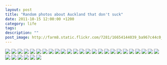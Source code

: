 ```yaml
---
layout: post
title: "Random photos about Auckland that don't suck"
date: 2011-10-15 12:00:00 +1200
category: life
tags: 
description: ""
post_image: http://farm8.static.flickr.com/7281/16654144039_ba967c44c0_o.jpg
---
```

[![](http://farm6.static.flickr.com/5487/9551801013_c4423360b4_c.jpg)](http://farm6.static.flickr.com/5487/9551801013_cc0d7a04ed_o.jpg)
[![](http://farm8.static.flickr.com/7314/9551801799_1c5e7056c2_c.jpg)](http://farm8.static.flickr.com/7314/9551801799_63ec8abdf7_o.jpg)
[![](http://farm4.static.flickr.com/3824/9551802277_2e704d01d8_c.jpg)](http://farm4.static.flickr.com/3824/9551802277_664c54c87c_o.jpg)
[![](http://farm6.static.flickr.com/5501/9554595830_73fbdfe05f_c.jpg)](http://farm6.static.flickr.com/5501/9554595830_8336d4f734_o.jpg)
[![](http://farm4.static.flickr.com/3831/9554596388_c3d7932051_c.jpg)](http://farm4.static.flickr.com/3831/9554596388_54c51dbeb9_o.jpg)
[![](http://farm8.static.flickr.com/7402/9554597026_1fc884ebc9_c.jpg)](http://farm8.static.flickr.com/7402/9554597026_d3270cb104_o.jpg)
[![](http://farm4.static.flickr.com/3675/9551805151_67399eaf59_c.jpg)](http://farm4.static.flickr.com/3675/9551805151_27bd315f50_o.jpg)
[![](http://farm8.static.flickr.com/7432/9554598460_c33998c132_c.jpg)](http://farm8.static.flickr.com/7432/9554598460_a8037160c6_o.jpg)
[![](http://farm3.static.flickr.com/2815/9554599076_4fe65f1cca_c.jpg)](http://farm3.static.flickr.com/2815/9554599076_58d5b651a8_o.jpg)
[![](http://farm4.static.flickr.com/3813/9551807253_cf8a23b5d8_c.jpg)](http://farm4.static.flickr.com/3813/9551807253_7c9ae49064_o.jpg)
[![](http://farm6.static.flickr.com/5510/9551807881_dc46b48951_c.jpg)](http://farm6.static.flickr.com/5510/9551807881_b695bdb3ec_o.jpg)
[![](http://farm6.static.flickr.com/5348/9551808599_1883da6b87_c.jpg)](http://farm6.static.flickr.com/5348/9551808599_05ddae76f0_o.jpg)
[![](http://farm4.static.flickr.com/3783/9554601758_33bcf2dcdb_c.jpg)](http://farm4.static.flickr.com/3783/9554601758_1781bbb5a1_o.jpg)
[![](http://farm6.static.flickr.com/5542/9554653088_dc68b4272d_c.jpg)](http://farm6.static.flickr.com/5542/9554653088_acd2bf3867_o.jpg)
[![](http://farm4.static.flickr.com/3711/9554653716_b7ab9c312c_c.jpg)](http://farm4.static.flickr.com/3711/9554653716_e7eca9522d_o.jpg)
[![](http://farm6.static.flickr.com/5544/9551863071_6fe01aa15c_c.jpg)](http://farm6.static.flickr.com/5544/9551863071_d49bf86b0e_o.jpg)
[![](http://farm3.static.flickr.com/2877/9554654834_07f91ffe0f_c.jpg)](http://farm3.static.flickr.com/2877/9554654834_80d8b6e857_o.jpg)
[![](http://farm3.static.flickr.com/2806/9554655308_cf41c7bac1_c.jpg)](http://farm3.static.flickr.com/2806/9554655308_892d040f74_o.jpg)
[![](http://farm6.static.flickr.com/5545/9551864715_bc09f09607_c.jpg)](http://farm6.static.flickr.com/5545/9551864715_42d386e350_o.jpg)
[![](http://farm4.static.flickr.com/3756/9551865459_2ea7c5064b_c.jpg)](http://farm4.static.flickr.com/3756/9551865459_7feb3abf45_o.jpg)
[![](http://farm4.static.flickr.com/3813/9551866011_a49a657a87_c.jpg)](http://farm4.static.flickr.com/3813/9551866011_f60512a752_o.jpg)
[![](http://farm6.static.flickr.com/5469/9551866471_47a4bfd16a_c.jpg)](http://farm6.static.flickr.com/5469/9551866471_2843d214ff_o.jpg)
[![](http://farm8.static.flickr.com/7384/9554658290_ea02aa200b_c.jpg)](http://farm8.static.flickr.com/7384/9554658290_c6e1e3f863_o.jpg)
[![](http://farm8.static.flickr.com/7348/9551867535_5eeeac9f41_c.jpg)](http://farm8.static.flickr.com/7348/9551867535_aa2728f26c_o.jpg)
[![](http://farm8.static.flickr.com/7350/9554659206_4786e06263_c.jpg)](http://farm8.static.flickr.com/7350/9554659206_7948839b39_o.jpg)
[![](http://farm4.static.flickr.com/3711/9554660094_73f0147dc1_c.jpg)](http://farm4.static.flickr.com/3711/9554660094_e69f4c4753_o.jpg)
[![](http://farm4.static.flickr.com/3773/9551975659_b0d84b2e34_c.jpg)](http://farm4.static.flickr.com/3773/9551975659_beb60c5850_o.jpg)
[![](http://farm3.static.flickr.com/2843/9551976269_2daed02ff7_c.jpg)](http://farm3.static.flickr.com/2843/9551976269_a33d3a284e_o.jpg)
[![](http://farm8.static.flickr.com/7426/9551976815_4b75fae008_c.jpg)](http://farm8.static.flickr.com/7426/9551976815_acc219a74b_o.jpg)
[![](http://farm3.static.flickr.com/2846/9551991621_08101e2679_c.jpg)](http://farm3.static.flickr.com/2846/9551991621_bc94cdbe5c_o.jpg)
[![](http://farm3.static.flickr.com/2894/9554783626_a94a620453_c.jpg)](http://farm3.static.flickr.com/2894/9554783626_17545f7a78_o.jpg)
